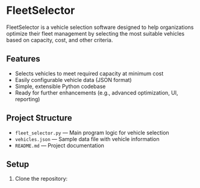 # FleetSelector

FleetSelector is a vehicle selection software designed to help organizations optimize their fleet management by selecting the most suitable vehicles based on capacity, cost, and other criteria.

## Features

- Selects vehicles to meet required capacity at minimum cost
- Easily configurable vehicle data (JSON format)
- Simple, extensible Python codebase
- Ready for further enhancements (e.g., advanced optimization, UI, reporting)

## Project Structure

- `fleet_selector.py` — Main program logic for vehicle selection
- `vehicles.json` — Sample data file with vehicle information
- `README.md` — Project documentation

## Setup

1. Clone the repository:
